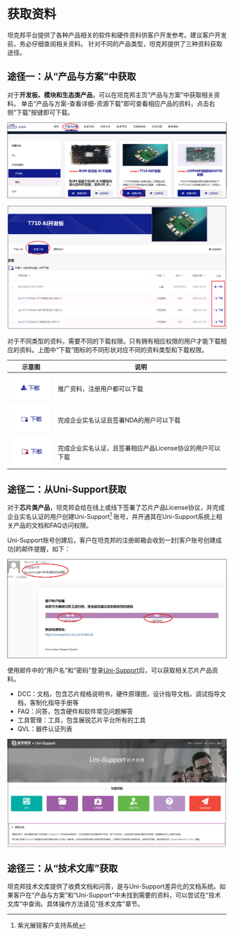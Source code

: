# 获取资料

坦克邦平台提供了各种产品相关的软件和硬件资料供客户开发参考。建议客户开发前，务必仔细查阅相关资料。
针对不同的产品类型，坦克邦提供了三种资料获取途径。



## 途径一：从“产品与方案”中获取

对于**开发板、模块和生态类产品**，可以在坦克邦主页“产品与方案”中获取相关资料。
单击“产品与方案-查看详细-资源下载”即可查看相应产品的资料，点击右侧“下载”按键即可下载。

![](document.assets/ziliao1.png)

![](document.assets/ziliao2.png)



对于不同类型的资料，需要不同的下载权限。只有拥有相应权限的用户才能下载相应的资料。上图中“下载”图标的不同形状对应不同的资料类型和下载权限。



| 示意图 | 说明 |
| ------ | ---- |
|    ![](document.assets/xiazai1-1627373705418.png)    |  推广资料，注册用户都可以下载    |
|    ![](document.assets/xiazai2-1627373721275.png)    |  完成企业实名认证且签署NDA的用户可以下载    |
|     ![](document.assets/xiazai3.png)   |  完成企业实名认证，且签署相应产品License协议的用户可以下载    |


## 途径二：从Uni-Support获取

对于**芯片类产品**，坦克邦会给在线上或线下签署了芯片产品License协议，并完成企业实名认证的用户创建Uni-Support[^2] 账号，并开通其在Uni-Support系统上相关产品的文档和FAQ访问权限。

Uni-Support账号创建后，客户在坦克邦的注册邮箱会收到一封[客户账号创建成功]的邮件提醒，如下：

![](document.assets/unisupport.png)



使用邮件中的“用户名”和“密码”登录[Uni-Support](https://unisupport.unisoc.com/index.do)后，可以获取相关芯片产品资料。

- DCC：文档，包含芯片规格说明书，硬件原理图，设计指导文档，调试指导文档，客制化指导手册等
- FAQ：问答，包含硬件和软件常见问题解答
- 工具管理：工具，包含展锐芯片平台所有的工具
- QVL：器件认证列表

![](document.assets/unisupport2.png)

[^2]: 紫光展锐客户支持系统



## 途径三：从“技术文库”获取

坦克邦技术文库提供了收费文档和问答，是与Uni-Support差异化的文档系统。如果客户在“产品与方案”和“Uni-Support”中未找到需要的资料，可以尝试在“技术文库”中查询。具体操作方法请见“技术文库"章节。

<div style="page-break-after:always"></div>
